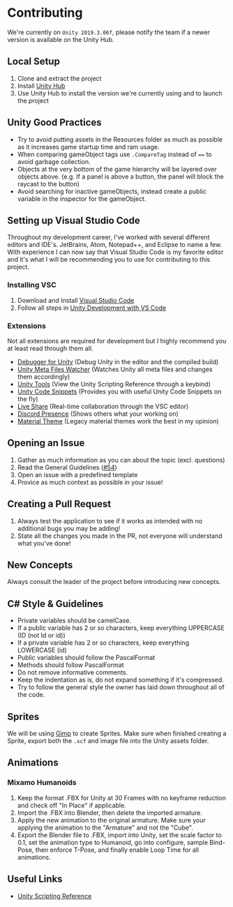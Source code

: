 # Contributing
We're currently on `Unity 2019.3.06f`, please notify the team if a newer version is available on the Unity Hub.

## Local Setup
1. Clone and extract the project
2. Install [Unity Hub](https://unity3d.com/get-unity/download)
3. Use Unity Hub to install the version we're currently using and to launch the project

## Unity Good Practices
- Try to avoid putting assets in the Resources folder as much as possible as it increases game startup time and ram usage.
- When comparing gameObject tags use `.CompareTag` instead of `==` to avoid garbage collection.
- Objects at the very bottom of the game hierarchy will be layered over objects above. (e.g. If a panel is above a button, the panel will block the raycast to the button)
- Avoid searching for inactive gameObjects, instead create a public variable in the inspector for the gameObject.

## Setting up Visual Studio Code
Throughout my development career, I've worked with several different editors and IDE's. JetBrains, Atom, Notepad++, and Eclipse to name a few. With experience I can now say that Visual Studio Code is my favorite editor and it's what I will be recommending you to use for contributing to this project.

### Installing VSC
1. Download and Install [Visual Studio Code](https://code.visualstudio.com)
2. Follow all steps in [Unity Development with VS Code](https://code.visualstudio.com/docs/other/unity)

### Extensions
Not all extensions are required for development but I highly recommend you at least read through them all.
- [Debugger for Unity](https://marketplace.visualstudio.com/items?itemName=Unity.unity-debug) (Debug Unity in the editor and the compiled build)
- [Unity Meta Files Watcher](https://marketplace.visualstudio.com/items?itemName=PTD.vscode-unitymeta) (Watches Unity all meta files and changes them accordingly)
- [Unity Tools](https://marketplace.visualstudio.com/items?itemName=Tobiah.unity-tools) (View the Unity Scripting Reference through a keybind)
- [Unity Code Snippets](https://marketplace.visualstudio.com/items?itemName=kleber-swf.unity-code-snippets) (Provides you with useful Unity Code Snippets on the fly)
- [Live Share](https://marketplace.visualstudio.com/items?itemName=MS-vsliveshare.vsliveshare) (Real-time collaboration through the VSC editor)
- [Discord Presence](https://marketplace.visualstudio.com/items?itemName=icrawl.discord-vscode) (Shows others what your working on)
- [Material Theme](https://marketplace.visualstudio.com/items?itemName=Equinusocio.vsc-material-theme) (Legacy material themes work the best in my opinion)

## Opening an Issue
1. Gather as much information as you can about the topic (excl. questions)
2. Read the General Guidelines ([#54](https://github.com/valkyrienyanko/Survivor/issues/54))
3. Open an issue with a predefined template
4. Provice as much context as possible in your issue!

## Creating a Pull Request
1. Always test the application to see if it works as intended with no additional bugs you may be adding!
2. State all the changes you made in the PR, not everyone will understand what you've done!

## New Concepts
Always consult the leader of the project before introducing new concepts.

## C# Style & Guidelines
- Private variables should be camelCase.
- If a public variable has 2 or so characters, keep everything UPPERCASE (ID (not Id or id))
- If a private variable has 2 or so characters, keep everything LOWERCASE (id)
- Public variables should follow the PascalFormat
- Methods should follow PascalFormat
- Do not remove informative comments.
- Keep the indentation as is, do not expand something if it's compressed.
- Try to follow the general style the owner has laid down throughout all of the code.

## Sprites
We will be using [Gimp](https://www.gimp.org) to create Sprites. Make sure when finished creating a Sprite, export both the `.xcf` and image file into the Unity assets folder.

## Animations
### Mixamo Humanoids
1. Keep the format .FBX for Unity at 30 Frames with no keyframe reduction and check off "In Place" if applicable. 
2. Import the .FBX into Blender, then delete the imported armature. 
3. Apply the new animation to the original armature. Make sure your applying the animation to the "Armature" and not the "Cube". 
4. Export the Blender file to .FBX, import into Unity, set the scale factor to 0.1, set the animation type to Humanoid, go into configure, sample Bind-Pose, then enforce T-Pose, and finally enable Loop Time for all animations.

## Useful Links
- [Unity Scripting Reference](https://docs.unity3d.com/ScriptReference/)
